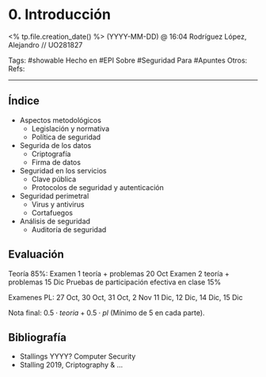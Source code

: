 # 0. Introducción
<% tp.file.creation_date() %> (YYYY-MM-DD) @ 16:04
Rodríguez López, Alejandro // UO281827

Tags:
	#showable
	Hecho en #EPI
	Sobre #Seguridad
	Para #Apuntes
	Otros:
	Refs:
 
<hr>

## Índice

- Aspectos metodológicos
	- Legislación y normativa
	- Política de seguridad
- Segurida de los datos
	- Criptografía
	- Firma de datos
- Seguridad en los servicios
	- Clave pública
	- Protocolos de seguridad y autenticación
- Seguridad perimetral
	- Virus y antivirus
	- Cortafuegos
- Análisis de seguridad
	- Auditoría de seguridad

## Evaluación

Teoría 85%:
	Examen 1 teoría + problemas 20 Oct
	Examen 2 teoría + problemas 15 Dic
 Pruebas de participación efectiva en clase 15%

Examenes PL:
	27 Oct, 30 Oct, 31 Oct, 2 Nov
	11 Dic, 12 Dic, 14 Dic, 15 Dic

Nota final: $0.5 \cdot teoria + 0.5 \cdot pl$ (Mínimo de 5 en cada parte).

## Bibliografía

- Stallings YYYY? Computer Security
- Stalling 2019, Criptography & ...
